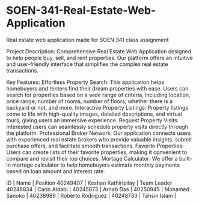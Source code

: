 # SOEN-341-Real-Estate-Web-Application
Real estate web application made for SOEN 341 class assignment

Project Description: 
Comprehensive Real Estate Web Application designed to help people buy, sell, and rent properties. Our platform offers an intuitive and user-friendly interface that simplifies the complex real estate transactions.

Key Features: 
Effortless Property Search: This application helps homebuyers and renters find their dream properties with ease. Users can search for properties based on a wide range of criteria, including location, price range, number of rooms, number of floors, whether there is a backyard or not, and more.
Interactive Property Listings: Property listings come to life with high-quality images, detailed descriptions, and virtual tours, giving users an immersive experience.
Request Property Visits: Interested users can seamlessly schedule property visits directly through the platform.
Professional Broker Network: Our application connects users with experienced real estate brokers who provide valuable insights, submit purchase offers, and facilitate smooth transactions.
Favorite Properties: Users can create lists of their favorite properties, making it convenient to compare and revisit their top choices.
Mortage Calculator: We offer a built-in mortage calculator to help homebuyers estimate monthly payments based on loan amount and interest rate.


ID | Name | Position
40249407 | Keshan Kathiripilay | Team Leader 
40248834 | Carlo Aldabi |
40245873 | Arnab Das |
40250945 | Mohamed Sanoko |
40238989 | Roberto Rodriguez |
40248733 | Tahsin Islam |
